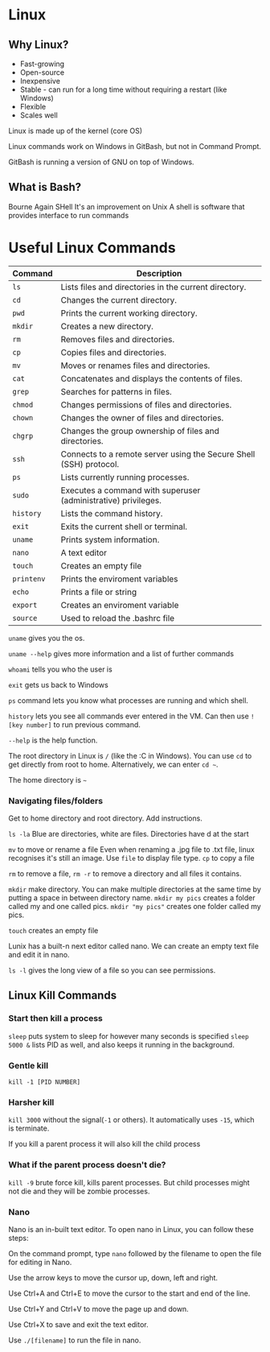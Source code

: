 # Linux

## Why Linux?
- Fast-growing
- Open-source
- Inexpensive
- Stable - can run for a long time without requiring a restart (like Windows)
- Flexible
- Scales well

Linux is made up of the kernel (core OS)


Linux commands work on Windows in GitBash, but not in Command Prompt.

GitBash is running a version of GNU on top of Windows.

## What is Bash?
Bourne Again SHell
It's an improvement on Unix
A shell is software that provides interface to run commands

# Useful Linux Commands

| Command   | Description                                                        |
|-----------|--------------------------------------------------------------------|
| `ls`      | Lists files and directories in the current directory.              |
| `cd`      | Changes the current directory.                                     |
| `pwd`     | Prints the current working directory.                              |
| `mkdir`   | Creates a new directory.                                           |
| `rm`      | Removes files and directories.                                     |
| `cp`      | Copies files and directories.                                      |
| `mv`      | Moves or renames files and directories.                            |
| `cat`     | Concatenates and displays the contents of files.                   |
| `grep`    | Searches for patterns in files.                                    |
| `chmod`   | Changes permissions of files and directories.                      |
| `chown`   | Changes the owner of files and directories.                        |
| `chgrp`   | Changes the group ownership of files and directories.              |
| `ssh`     | Connects to a remote server using the Secure Shell (SSH) protocol. |
| `ps`      | Lists currently running processes.                                 |
| `sudo`    | Executes a command with superuser (administrative) privileges.     |
| `history` | Lists the command history.                                         |
| `exit`    | Exits the current shell or terminal.                               |
| `uname`   | Prints system information.                                         |
| `nano`    | A text editor                                                      |
| `touch`   | Creates an empty file                                              |
| `printenv`| Prints the enviroment variables                                    |
| `echo`    | Prints a file or string                                            |
| `export`  | Creates an enviroment variable                                     |
| `source`  | Used to reload the .bashrc file                                    |


`uname` gives you the os.

`uname --help` gives more information and a list of further commands

`whoami` tells you who the user is

`exit` gets us back to Windows


`ps` command lets you know what processes are running and which shell.

`history` lets you see all commands ever entered in the VM. Can then use `![key number]` to run previous command.

`--help` is the help function.

The root directory in Linux is `/` (like the :C in Windows). You can use `cd` to get directly from root to home. Alternatively, we can enter `cd ~`.

The home directory is `~`

### Navigating files/folders
Get to home directory and root directory. Add instructions.

`ls -la` 
Blue are directories, white are files. Directories have d at the start

`mv` to move or rename a file
Even when renaming a .jpg file to .txt file, linux recognises it's still an image. Use `file` to display file type.
`cp` to copy a file

`rm` to remove a file, `rm -r` to remove a directory and all files it contains.

`mkdir` make directory. You can make multiple directories at the same time by putting a space in between directory name. `mkdir my pics` creates a folder called my and one called pics. `mkdir "my pics"` creates one folder called my pics.

`touch` creates an empty file

Lunix has a built-n next editor called nano. We can create an empty text file and edit it in nano.

`ls -l` gives the long view of a file so you can see permissions.

## Linux Kill Commands
### Start then kill a process
`sleep` puts system to sleep for however many seconds is specified
`sleep 5000 &` lists PID as well, and also keeps it running in the background.
### Gentle kill
`kill -1 [PID NUMBER]`

### Harsher kill
`kill 3000` without the signal(`-1` or others). It automatically uses `-15`, which is terminate.

If you kill a parent process it will also kill the child process

### What if the parent process doesn't die?
`kill -9` brute force kill, kills parent processes. But child processes might not die and they will be zombie processes.

### Nano
Nano is an in-built text editor. To open nano in Linux, you can follow these steps:

On the command prompt, type `nano` followed by the filename to open the file for editing in Nano.

Use the arrow keys to move the cursor up, down, left and right.

Use Ctrl+A and Ctrl+E to move the cursor to the start and end of the line.

Use Ctrl+Y and Ctrl+V to move the page up and down.

Use Ctrl+X to save and exit the text editor.

Use `./[filename]` to run the file in nano.